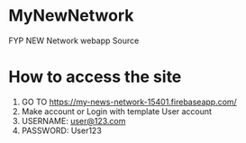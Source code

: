 # MyNewNetwork
FYP NEW Network webapp Source

# How to access the site
1. GO TO https://my-news-network-15401.firebaseapp.com/
2. Make account or Login with template User account
3. USERNAME: user@123.com
4. PASSWORD: User123
